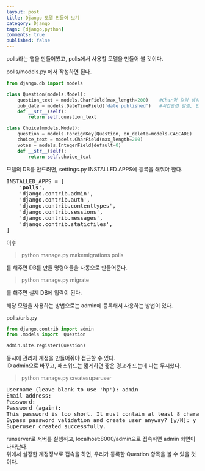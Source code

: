 ```yaml
---
layout: post
title: Django 모델 만들어 보기
category: Django
tags: [django,python]
comments: true
published: false
---
```


polls라는 앱을 만들어봤고, polls에서 사용할 모델을 만들어 볼 것이다.

polls/models.py 에서 작성하면 된다.

```python
from django.db import models

class Question(models.Model):
    question_text = models.CharField(max_length=200)    #Char형 칼럼 생성,  최대 길이 200자
    pub_date = models.DateTimeField('date published')   #시간관련 칼럼, 인수는 admin 사이트에서 date published로 표시된다.
    def __str__(self):
        return self.question_text

class Choice(models.Model):
    question = models.ForeignKey(Question, on_delete=models.CASCADE)    #Question과 관계 형성, 나중에 더 알아보기
    choice_text = models.CharField(max_length=200)                      #Char형 칼럼 생성, 최대 길이 200자
    votes = models.IntegerField(default=0)                              #Int형 칼럼 생성, 기본값 0 설정
    def __str__(self):
        return self.choice_text

```
모델의 DB를 만드려면, settings.py INSTALLED APPS에 등록을 해줘야 한다.

<pre>
INSTALLED_APPS = [
    <b>'polls',</b>
    'django.contrib.admin',
    'django.contrib.auth',
    'django.contrib.contenttypes',
    'django.contrib.sessions',
    'django.contrib.messages',
    'django.contrib.staticfiles',
]
</pre>

이후
> python manage.py makemigrations polls

를 해주면 DB를 만들 명령어들을 자동으로 만들어준다.

> python manage.py migrate

를 해주면 실제 DB에 입력이 된다.

해당 모델을 사용하는 방법으로는 admin에 등록해서 사용하는 방법이 있다.

polls/urls.py
```python
from django.contrib import admin
from .models import  Question

admin.site.register(Question)
```

동시에 관리자 계정을 만들어줘야 접근할 수 있다.  
ID admin으로 바꾸고, 패스워드는 짧게하면 짧은 경고가 뜨는데 나는 무시했다.
> python manage.py createsuperuser
<pre>
Username (leave blank to use 'hp'): admin
Email address:
Password:
Password (again):
This password is too short. It must contain at least 8 characters.
Bypass password validation and create user anyway? [y/N]: y
Superuser created successfully.
</pre>

runserver로 서버를 실행하고, localhost:8000/admin으로 접속하면 admin 화면이 나타난다.  
위에서 설정한 계정정보로 접속을 하면, 우리가 등록한 Question 항목을 볼 수 있을 것이다.
